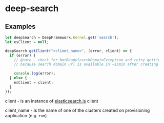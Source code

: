 deep-search
===========

Examples
--------

```javascript
let deepSearch = DeepFramework.Kernel.get('search');
let esClient = null;

deepSearch.getClient("<client_name>", (error, client) => {
  if (error) {
    // @note - check for NotReadySearchDomainException and retry getting the client 
    // because search domain url is available in ~15min after creating it 
  
    console.log(error);
  } else {
    esClient = client;
  }
});
```

client - is an instance of [elasticsearch.js](https://www.elastic.co/guide/en/elasticsearch/client/javascript-api/current/api-reference.html) client

client_name - is the name of one of the clusters created on provisioning application (e.g. `rum`)